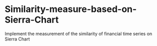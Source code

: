 # Similarity-measure-based-on-Sierra-Chart
Implement the measurement of the similarity of financial time series on Sierra Chart
